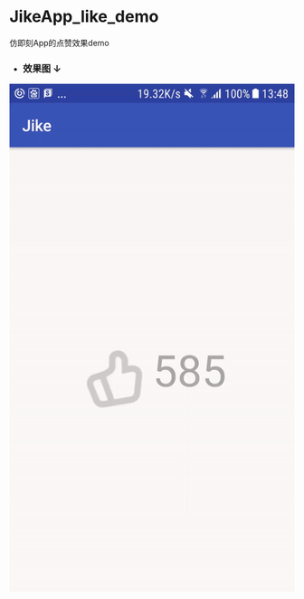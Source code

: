 # JikeApp_like_demo
仿即刻App的点赞效果demo

- ### 效果图 ↓

![Jike_like](https://raw.githubusercontent.com/Android-note/JikeApp_like_demo/master/jike_like.gif)